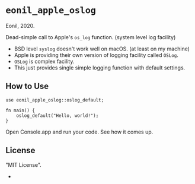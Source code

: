 `eonil_apple_oslog`
==================
Eonil, 2020.

Dead-simple call to Apple's `os_log` function. (system level log facility)
- BSD level `syslog` doesn't work well on macOS. (at least on my machine)
- Apple is providing their own version of logging facility called `OSLog`.
- `OSLog` is complex facility.
- This just provides single simple logging function with default settings.

How to Use
----------

    use eonil_apple_oslog::oslog_default;

    fn main() {
        oslog_default("Hello, world!");
    }

Open Console.app and run your code. See how it comes up.

License
-------
"MIT License".

- 

